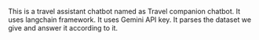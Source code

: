 This is a travel assistant chatbot named as Travel companion chatbot. It uses langchain framework. It uses Gemini API key. It parses the dataset we give and answer it according to it.
